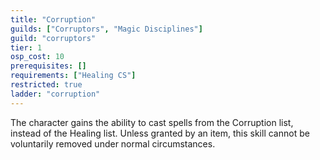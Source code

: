 ```yaml
---
title: "Corruption"
guilds: ["Corruptors", "Magic Disciplines"]
guild: "corruptors"
tier: 1
osp_cost: 10
prerequisites: []
requirements: ["Healing CS"]
restricted: true
ladder: "corruption"
---
```

The character gains the ability to cast spells from the Corruption list, instead of the Healing list. Unless granted by an item, this skill cannot be voluntarily removed under normal circumstances.